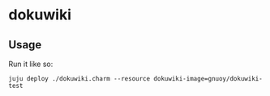 # dokuwiki

## Usage

Run it like so:

    juju deploy ./dokuwiki.charm --resource dokuwiki-image=gnuoy/dokuwiki-test
